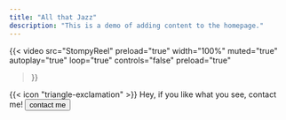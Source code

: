 ```yaml
---
title: "All that Jazz"
description: "This is a demo of adding content to the homepage."
---
```


{{< 
    video src="StompyReel" 
    preload="true"
    width="100%"
    muted="true"
    autoplay="true"
    loop="true" 
    controls="false"
    preload="true"
>}}

<div class="flex px-4 py-2 mb-8 text-base rounded-md bg-primary-100 dark:bg-primary-900">
  <span class="flex items-center ltr:pr-3 rtl:pl-3 text-primary-400">
    {{< icon "triangle-exclamation" >}}
  </span>
  <span class="flex items-center justify-between grow dark:text-neutral-300">
    <span class="prose dark:prose-invert">Hey, if you like what you see, contact me!</span>
    <a href = "mailto:massimiliano.truzzi@gmail.com">
        <button
        class="px-4 !text-neutral !no-underline rounded-md bg-primary-600 hover:!bg-primary-500 dark:bg-primary-800 dark:hover:!bg-primary-700"
        >
        contact me
        </button>
    </a>
  </span>
</div>